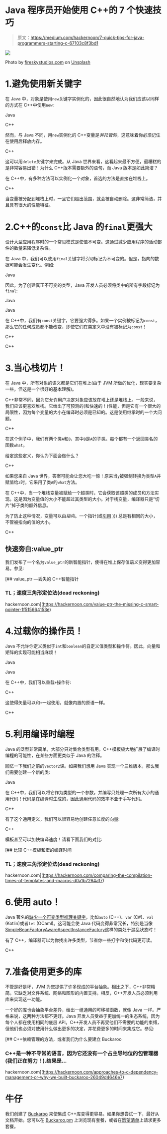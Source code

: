 # Java 程序员开始使用 C++的 7 个快速技巧

> 原文：<https://medium.com/hackernoon/7-quick-tips-for-java-programmers-starting-c-67103c8f3bd1>

![](img/f122f77ebe199c1d2bad15c3a7251b9e.png)

Photo by [fireskystudios.com](https://unsplash.com/photos/tNALoIZhqVM?utm_source=unsplash&utm_medium=referral&utm_content=creditCopyText) on [Unsplash](https://unsplash.com/?utm_source=unsplash&utm_medium=referral&utm_content=creditCopyText)

# 1.避免使用新关键字

在 Java 中，对象是使用`new`关键字实例化的，因此很自然地认为我们应该以同样的方式在 C++中使用`new`:

Java

C++

然而，与 Java 不同，用`new`实例化的 C++变量是*非托管的*，这意味着你必须记住在使用后释放内存。

C++

这可以用`delete`关键字来完成。从 Java 世界来看，这看起来最不方便，最糟糕的是非常容易出错！为什么 C++版本需要额外的语句，而 Java 版本是如此简洁？

在 C++中，有多种方法可以实例化一个对象，首选的方法是直接在堆栈上。

C++

当变量被分配到堆栈上时，一旦它们超出范围，就会被自动删除。这非常简洁，并且具有很大的性能特征。

# 2.C++的`const`比 Java 的`final`更强大

设计大型应用程序时的一个常见模式是使值不可变。这通过减少应用程序的活动部件的数量来降低复杂性。

在 Java 中，我们可以使用`final`关键字将*引用*标记为不可变的。但是，指向的数据可能会发生变化。例如:

Java

因此，为了创建真正不可变的类型，Java 开发人员必须将类中的所有字段标记为`final`:

Java

Java

在 C++中，我们有`const`关键字，它要强大得多。如果一个实例被标记为`const`，那么它的任何成员都不能改变，即使它们在类定义中没有被标记为`const`！

C++

C++

# 3.当心栈切片！

在 Java 中，所有对象的语义都是它们在堆上(由于 JVM 所做的优化，现实要复杂一些，但这是一个很好的基本理解)。

C++非常不同，因为它允许用户决定对象应该放在堆上还是堆栈上。一般来说，我们应该更喜欢堆栈。它给出了可预测的(和快速的！)性能，但是它有一个很大的局限性，因为每个变量的大小在编译时必须是已知的。这是使用继承时的一个大问题。

C++

在这个例子中，我们有两个类`A`和`B`，其中`B`是`A`的子类。每个都有一个返回类名的函数`what`。

给定这些定义，你认为下面会做什么？

C++

如果您来自 Java 世界，答案可能会让您大吃一惊！原来当`y`被强制转换为类型`A`并赋值给`z`时，它采用了类`A`的`what`方法。

在 C++中，当一个堆栈变量被赋给一个超类时，它会获取该超类的成员和方法实现。这是因为变量值的大小不能超过其类型的大小。对于栈变量，编译器只是“切片”掉子类的额外信息。

为了防止这种情况，变量可以由*指向*。一个指针(或[引用](https://en.wikipedia.org/wiki/Reference_(C%2B%2B)) [)](https://en.wikipedia.org/wiki/Reference_(C%2B%2B)))) 总是有相同的大小，不管被指向的值的大小。

C++

## 快速旁白:value_ptr

我们发布了一个名为`value_ptr`的新智能指针，使得在堆上保存值语义变得更加容易。参见:

[](https://hackernoon.com/value-ptr-the-missing-c-smart-pointer-1f515664153e) [## value_ptr —丢失的 C++智能指针

### TL；速度三角形定位法(dead reckoning)

hackernoon.com](https://hackernoon.com/value-ptr-the-missing-c-smart-pointer-1f515664153e) 

# 4.过载你的操作员！

Java 不允许你定义类似于`int`和`boolean`的自定义值类型和操作符。因此，向量和矩阵的实现可能相当麻烦！

Java

Java

在 C++中，我们可以重载`+`操作符:

C++

这使得矢量可以和`+`一起使用，就像内置的原语一样。

C++

# 5.利用编译时编程

Java 的泛型非常简单，大部分只对集合类型有用。C++模板极大地扩展了编译时编程的可能性，在某些方面更类似于 Java 的注释。

回忆一下我们之前的`Vector2`课。如果我们想用 Java 实现一个三维版本，那么我们需要创建一个新的类:

Java

在 C++中，我们可以将它作为类型的一个参数，并编写只处理一次所有大小的通用代码！代码是在编译时生成的，因此通用代码的效率不亚于手写代码。

C++

有了这个通用定义，我们可以很容易地创建任意长度的向量:

C++

模板甚至可以加快编译速度！请看下面我们的对比:

[](https://hackernoon.com/comparing-the-compilation-times-of-templates-and-macros-d0a1b7264a17) [## 比较 C++模板和宏的编译时间

### TL；速度三角形定位法(dead reckoning)

hackernoon.com](https://hackernoon.com/comparing-the-compilation-times-of-templates-and-macros-d0a1b7264a17) 

# 6.使用 auto！

Java 著名的[缺少一个可变类型推理关键字](http://openjdk.java.net/jeps/286)，比如`auto` (C++)、`var` (C#)、`val` (Kotlin)或者`let` (OCaml)。这可能会使 Java 代码变得非常冗长，特别是当像[SimpleBeanFactoryAwareAspectInstanceFactory](https://docs.spring.io/spring/docs/2.5.x/javadoc-api/org/springframework/aop/config/SimpleBeanFactoryAwareAspectInstanceFactory.html)这样的类处于混乱状态时！

有了 C++，编译器可以为你找出许多类型，节省你一些打字和使代码更可读。

C++

# 7.准备使用更多的库

不管是好是坏，JVM 为您提供了许多现成的平台抽象。相比之下，C++非常精简。它缺乏对文件系统、网络和图形的内置支持。相反，C++开发人员必须利用库来实现这一功能。

一个好的库也会抽象平台差异，给出一组通用的可移植函数，就像 Java 一样。严格来说，这两种方法都不更好。Java 开发人员受益于更加统一的生态系统，因为每个人都在使用相同的底层 API。C++开发人员不再受他们不需要的功能的束缚，但他们也必须对使用什么做出更多的决定，并花费更多的时间来集成它。参见:

[](https://hackernoon.com/approaches-to-c-dependency-management-or-why-we-built-buckaroo-26049d4646e7) [## C++依赖管理的方法，或者我们为什么要建立 Buckaroo

### C++是一种不寻常的语言，因为它还没有一个占主导地位的包管理器(我们正在努力！).结果是…

hackernoon.com](https://hackernoon.com/approaches-to-c-dependency-management-or-why-we-built-buckaroo-26049d4646e7) 

# 牛仔

我们创建了 [Buckaroo](https://github.com/LoopPerfect/buckaroo) 来使集成 C++库变得更容易。如果你想尝试一下，最好从文档开始。您可以在 [Buckaroo.pm](https://buckaroo.pm/) 上浏览现有套餐，或者在[愿望清单](https://github.com/LoopPerfect/buckaroo-wishlist)上请求更多套餐。